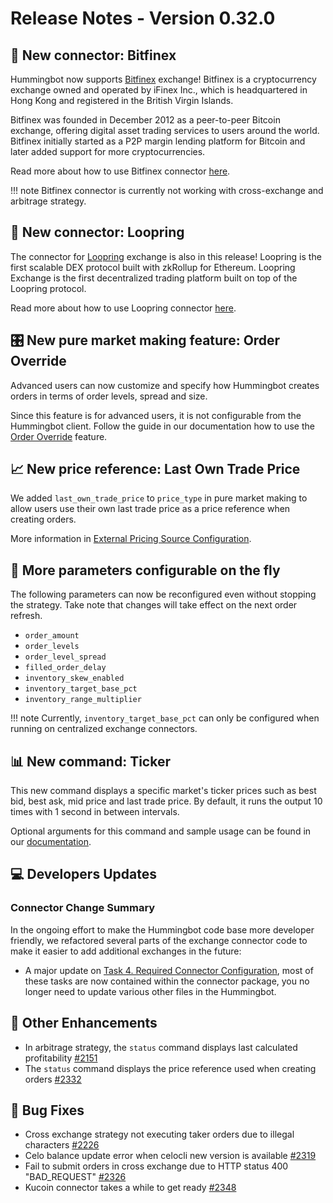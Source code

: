 # Release Notes - Version 0.32.0


## 🔗 New connector: Bitfinex

Hummingbot now supports [Bitfinex](https://www.bitfinex.com/) exchange! Bitfinex is a cryptocurrency exchange owned and operated by iFinex Inc., which is headquartered in Hong Kong and registered in the British Virgin Islands.

Bitfinex was founded in December 2012 as a peer-to-peer Bitcoin exchange, offering digital asset trading services to users around the world. Bitfinex initially started as a P2P margin lending platform for Bitcoin and later added support for more cryptocurrencies.

Read more about how to use Bitfinex connector [here](/connectors/bitfinex/).

!!! note
    Bitfinex connector is currently not working with cross-exchange and arbitrage strategy.


## 🔗 New connector: Loopring

The connector for [Loopring](https://loopring.io/) exchange is also in this release! Loopring is the first scalable DEX protocol built with zkRollup for Ethereum. Loopring Exchange is the first decentralized trading platform built on top of the Loopring protocol.

Read more about how to use Loopring connector [here](/connectors/loopring/).


## 🎛 New pure market making feature: Order Override

Advanced users can now customize and specify how Hummingbot creates orders in terms of order levels, spread and size.

Since this feature is for advanced users, it is not configurable from the Hummingbot client. Follow the guide in our documentation how to use the [Order Override](/market-making/order-override/) feature.


## 📈 New price reference: Last Own Trade Price

We added `last_own_trade_price` to `price_type` in pure market making to allow users use their own last trade price as a price reference when creating orders.

More information in [External Pricing Source Configuration](/market-making/external-price-source/).


## 🛫 More parameters configurable on the fly

The following parameters can now be reconfigured even without stopping the strategy. Take note that changes will take effect on the next order refresh.

- `order_amount`
- `order_levels`
- `order_level_spread`
- `filled_order_delay`
- `inventory_skew_enabled`
- `inventory_target_base_pct`
- `inventory_range_multiplier`

!!! note
    Currently, `inventory_target_base_pct` can only be configured when running on centralized exchange connectors.


## 📊 New command: Ticker

This new command displays a specific market's ticker prices such as best bid, best ask, mid price and last trade price. By default, it runs the output 10 times with 1 second in between intervals.

Optional arguments for this command and sample usage can be found in our [documentation](/operation/commands-shortcuts/).


## 💻 Developers Updates

### Connector Change Summary

In the ongoing effort to make the Hummingbot code base more developer friendly, we refactored several parts of the exchange connector code to make it easier to add additional exchanges in the future:

* A major update on [Task 4. Required Connector Configuration](/developers/connectors/task4/), most of these tasks are now contained within the connector package, you no longer need to update various other files in the Hummingbot. 


## 🔧 Other Enhancements

* In arbitrage strategy, the `status` command displays last calculated profitability [#2151](https://github.com/CoinAlpha/hummingbot/issues/2151)
* The `status` command displays the price reference used when creating orders [#2332](https://github.com/CoinAlpha/hummingbot/pull/2332)


## 🐞 Bug Fixes

* Cross exchange strategy not executing taker orders due to illegal characters [#2226](https://github.com/CoinAlpha/hummingbot/issues/2226)
* Celo balance update error when celocli new version is available [#2319](https://github.com/CoinAlpha/hummingbot/issues/2319)
* Fail to submit orders in cross exchange due to HTTP status 400 "BAD_REQUEST" [#2326](https://github.com/CoinAlpha/hummingbot/issues/2326)
* Kucoin connector takes a while to get ready [#2348](https://github.com/CoinAlpha/hummingbot/issues/2348)
